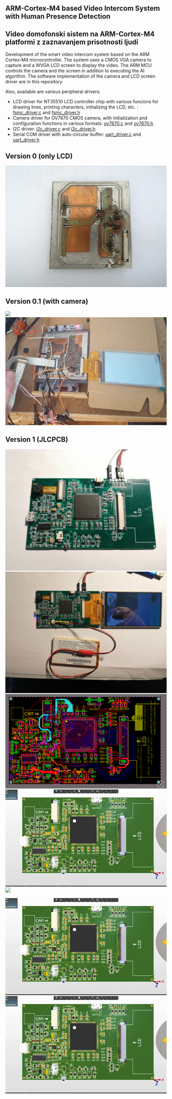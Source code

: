 ## ARM-Cortex-M4 based Video Intercom System with Human Presence Detection
## Video domofonski sistem na ARM-Cortex-M4 platformi z zaznavanjem prisotnosti ljudi

Development of the smart video intercom system based on the ARM Cortex-M4 microcontroller. The system uses a CMOS VGA camera to capture and a WVGA LCD screen to display the video. The ARM MCU controls the camera and the screen in addition to executing the AI algorithm. The software implementation of the camera and LCD screen driver are in this repository.

Also, available are various peripheral drivers:
* LCD driver for NT35510 LCD controller chip with various funcions for drawing lines, printing characters, initializing the LCD, etc. :
 [fsmc_driver.c](Core/Src/fsmc_driver.c) and [fsmc_driver.h](Core/Inc/fsmc_driver.h)
* Camera driver for OV7670 CMOS camera, with initialization and configuration functions in various formats:
 [ov7670.c](Core/Src/ov7670.c) and [ov7670.h](Core/Inc/ov7670.h)
* I2C driver:
 [i2c_driver.c](Core/Src/i2c_driver.c) and [i2c_driver.h](Core/Inc/i2c_driver.h)
* Serial COM driver with auto-circular buffer:
 [uart_driver.c](Core/Src/uart_driver.c) and [uart_driver.h](Core/Inc/uart_driver.h)

## Version 0 (only LCD)
<img src="https://github.com/MarioGavran/smart_intercom/blob/master/images/img0.jpg">

## Version 0.1 (with camera)
<img src="https://github.com/MarioGavran/smart_intercom/blob/master/images/img2.jpg">
<img src="https://github.com/MarioGavran/smart_intercom/blob/master/images/img6.jpg">

## Version 1 (JLCPCB)
<img src="https://github.com/MarioGavran/smart_intercom/blob/master/images/img10.jpg">
<img src="https://github.com/MarioGavran/smart_intercom/blob/master/images/img13.jpg"> 


<img src="https://github.com/MarioGavran/smart_intercom/blob/master/images/pcb.png"> 
<img src="https://github.com/MarioGavran/smart_intercom/blob/master/images/pcb_3D.png"> 
<img src="https://github.com/MarioGavran/smart_intercom/blob/master/images/pc_3D.gif"> 

![](images/pcb_3D.gif)
![](/images/pcb_3D.gif)
